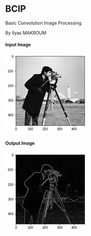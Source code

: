 # BCIP
Basic Convolution Image Processing

By Ilyas MAKROUM


#### Input Image

![Input image](assets/input.png)

#### Output Image

![Output image](assets/output.png)